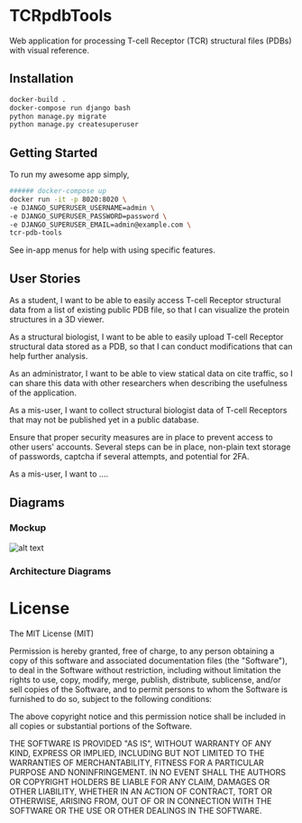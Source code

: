 # TCRpdbTools
Web application for processing T-cell Receptor (TCR) structural files (PDBs) with visual reference.

## Installation
```bash
docker-build .
docker-compose run django bash
python manage.py migrate
python manage.py createsuperuser
```

## Getting Started
To run my awesome app simply,
```bash
###### docker-compose up
docker run -it -p 8020:8020 \
-e DJANGO_SUPERUSER_USERNAME=admin \
-e DJANGO_SUPERUSER_PASSWORD=password \
-e DJANGO_SUPERUSER_EMAIL=admin@example.com \
tcr-pdb-tools
```
See in-app menus for help with using specific features.

## User Stories
As a student, I want to be able to easily access T-cell Receptor structural data from a list of existing public PDB file, so that I can visualize the protein structures in a 3D viewer.



As a structural biologist, I want to be able to easily upload T-cell Receptor structural data stored as a PDB, so that I can conduct modifications that can help further analysis.



As an administrator, I want to be able to view statical data on cite traffic, so I can share this data with other researchers when describing the usefulness of the application.



As a mis-user, I want to collect structural biologist data of T-cell Receptors that may not be published yet in a public database.

Ensure that proper security measures are in place to prevent access to other users' accounts. Several steps can be in place, non-plain text storage of passwords, captcha if several attempts, and potential for 2FA.

As a mis-user, I want to ....

## Diagrams

### Mockup
![alt text](https://github.com/aseamann/tcr-pdb-tools/blob/main/WebpageDesign.png?raw=true)

### Architecture Diagrams

# License
The MIT License (MIT)

Permission is hereby granted, free of charge, to any person obtaining a copy of this software and associated documentation files (the "Software"), to deal in the Software without restriction, including without limitation the rights to use, copy, modify, merge, publish, distribute, sublicense, and/or sell copies of the Software, and to permit persons to whom the Software is furnished to do so, subject to the following conditions:

The above copyright notice and this permission notice shall be included in all copies or substantial portions of the Software.

THE SOFTWARE IS PROVIDED "AS IS", WITHOUT WARRANTY OF ANY KIND, EXPRESS OR IMPLIED, INCLUDING BUT NOT LIMITED TO THE WARRANTIES OF MERCHANTABILITY, FITNESS FOR A PARTICULAR PURPOSE AND NONINFRINGEMENT. IN NO EVENT SHALL THE AUTHORS OR COPYRIGHT HOLDERS BE LIABLE FOR ANY CLAIM, DAMAGES OR OTHER LIABILITY, WHETHER IN AN ACTION OF CONTRACT, TORT OR OTHERWISE, ARISING FROM, OUT OF OR IN CONNECTION WITH THE SOFTWARE OR THE USE OR OTHER DEALINGS IN THE SOFTWARE.

